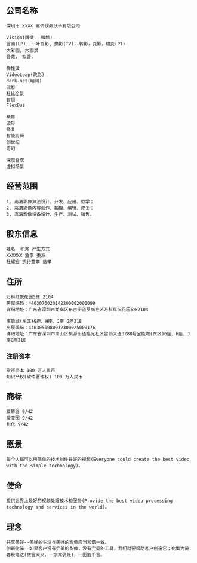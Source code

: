 ## 公司名称
```
深圳市 XXXX 高清视频技术有限公司

Vision(魏徴， 微帧)
言画(LP), 一叶百影, 换影(TV)--转影，变影，相变(PT)
大彩图, 大图景
音效， 拟音， 

弹性波
VideoLeap(跳影)
dark-net(暗网)
混影
杜比全景
智摄
FlexBus

精修
波形
修复
智能剪辑
创世纪
奇幻

深度合成
虚拟场景
```

## 经营范围
```
1. 高清影像算法设计、开发、应用、教学；
2. 高清影像内容创作、拍摄、编辑、修复；
3. 高清影像设备设计、生产、测试、销售。

```
## 股东信息
```
姓名  职务 产生方式
XXXXXX 监事 委派
杜耀宏 执行董事 选举
```
## 住所
```
万科红悦花园5栋 2104
房屋编码：4403070020142200002000099
详细地址：广东省深圳市龙岗区布吉街道罗岗社区万科红悦花园5栋2104

宝能城(东区)G座、H座、J座 G座21E
房屋编码：4403050080032300025000176
详细地址：广东省深圳市南山区桃源街道福光社区留仙大道3288号宝能城(东区)G座、H座、J座G座21E
```
### 注册资本

```
货币资本 100 万人民币
知识产权(软件著作权) 100 万人民币
```

## 商标
```
爱转影 9/42
爱变图 9/42
影化 9/42
```

## 愿景
```
每个人都可以用简单的技术制作最好的视频(Everyone could create the best video with the simple technology)。
```
## 使命
```
提供世界上最好的视频处理技术和服务(Provide the best video processing technology and services in the world)。
```

## 理念
```
共享美好--美好的生活与美好的影像应当和谐一致。
创新化简--如果客户没有完美的影像，没有完美的工具，我们就要帮助客户创造它；化繁为简，春秋笔法(微言大义，一字寓褒贬)，一图胜千言。
```
